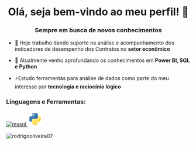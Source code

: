 <h1 align="center">Olá, seja bem-vindo ao meu perfil! 👋</h1>
<h3 align="center">Sempre em busca de novos conhecimentos</h3>

- 🔭 Hoje trabalho dando suporte na análise e acompanhamento dos indicadores de desempenho dos Contratos no **setor econômico**

- 🌱 Atualmente venho aprofundando os conhecimentos em **Power BI, SQL e Python**

- ⚡Estudo ferramentas para análise de dados como parte do meu interesse por **tecnologia e raciocínio lógico**

<h3 align="left">Linguagens e Ferramentas:</h3>
<p align="left"> <a href="https://www.microsoft.com/en-us/sql-server" target="_blank" rel="noreferrer"> <img src="https://www.svgrepo.com/show/303229/microsoft-sql-server-logo.svg" alt="mssql" width="40" height="40"/> </a> <a href="https://www.python.org" target="_blank" rel="noreferrer"> <img src="https://raw.githubusercontent.com/devicons/devicon/master/icons/python/python-original.svg" alt="python" width="40" height="40"/> </a> </p>

<p><img align="center" src="https://github-readme-stats.vercel.app/api/top-langs?username=rodrigooliveira07&show_icons=true&locale=en&layout=compact" alt="rodrigooliveira07" /></p>


<!--
## Olá, seja bem-vindo ao meu perfil! 👋
- 🔭 Hoje trabalho no setor econômico dando suporte na análise e acompanhamento dos indicadores de desempenho dos Contratos
- 🌱 Estudando ferramentas para análise de dados como parte do meu interesse por tecnologia e raciocínio lógico

**RodrigoOliveira07/RodrigoOliveira07** is a ✨ _special_ ✨ repository because its `README.md` (this file) appears on your GitHub profile.

Here are some ideas to get you started:

- 🔭 I’m currently working on ...
- 🌱 I’m currently learning ...
- 👯 I’m looking to collaborate on ...
- 🤔 I’m looking for help with ...
- 💬 Ask me about ...
- 📫 How to reach me: ...
- 😄 Pronouns: ...
- ⚡ Fun fact: ...
-->
